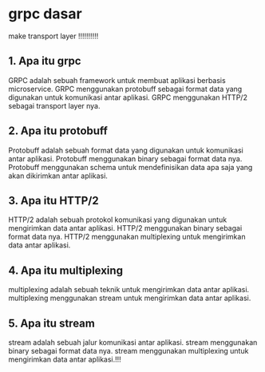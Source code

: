 # grpc dasar

make transport layer !!!!!!!!!!

## 1. Apa itu grpc
GRPC adalah sebuah framework untuk membuat aplikasi berbasis microservice. GRPC menggunakan protobuff sebagai format data yang digunakan untuk komunikasi antar aplikasi. GRPC menggunakan HTTP/2 sebagai transport layer nya.

## 2. Apa itu protobuff
Protobuff adalah sebuah format data yang digunakan untuk komunikasi antar aplikasi. Protobuff menggunakan binary sebagai format data nya. Protobuff menggunakan schema untuk mendefinisikan data apa saja yang akan dikirimkan antar aplikasi.

## 3. Apa itu HTTP/2
HTTP/2 adalah sebuah protokol komunikasi yang digunakan untuk mengirimkan data antar aplikasi. HTTP/2 menggunakan binary sebagai format data nya. HTTP/2 menggunakan multiplexing untuk mengirimkan data antar aplikasi.

## 4. Apa itu multiplexing
multiplexing adalah sebuah teknik untuk mengirimkan data antar aplikasi. multiplexing menggunakan stream untuk mengirimkan data antar aplikasi.

## 5. Apa itu stream
stream adalah sebuah jalur komunikasi antar aplikasi. stream menggunakan binary sebagai format data nya. stream menggunakan multiplexing untuk mengirimkan data antar aplikasi.!!!
